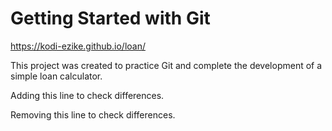 # Getting Started with Git


https://kodi-ezike.github.io/loan/

This project was created to practice Git and complete the development of a simple loan calculator.

Adding this line to check differences.

Removing this line to check differences.

